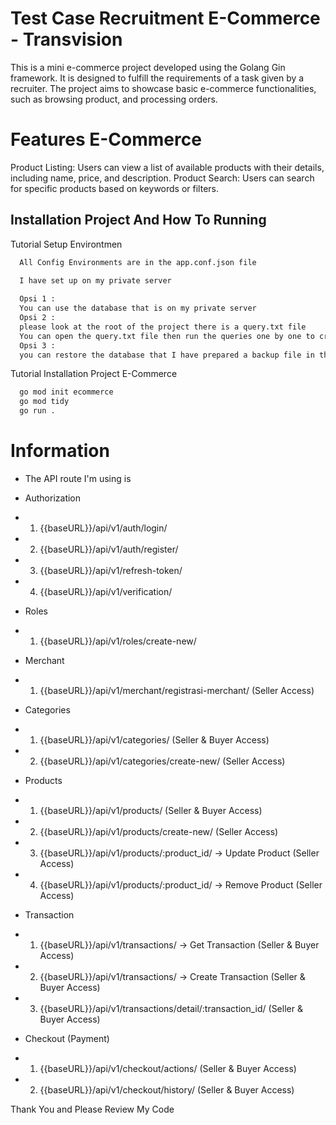 
# Test Case Recruitment E-Commerce - Transvision

This is a mini e-commerce project developed using the Golang Gin framework. It is designed to fulfill the requirements of a task given by a recruiter. The project aims to showcase basic e-commerce functionalities, such as browsing product, and processing orders.

# Features E-Commerce

Product Listing: Users can view a list of available products with their details, including name, price, and description.
Product Search: Users can search for specific products based on keywords or filters.



## Installation Project And How To Running

Tutorial Setup Environtmen

```bash
  All Config Environments are in the app.conf.json file

  I have set up on my private server
  
  Opsi 1 :
  You can use the database that is on my private server
  Opsi 2 :
  please look at the root of the project there is a query.txt file
  You can open the query.txt file then run the queries one by one to create the database and the relationships from each table
  Opsi 3 : 
  you can restore the database that I have prepared a backup file in this project
```

Tutorial Installation Project E-Commerce

```bash
  go mod init ecommerce
  go mod tidy
  go run .
```

# Information
- The API route I'm using is 
- Authorization
- 1. {{baseURL}}/api/v1/auth/login/
- 2. {{baseURL}}/api/v1/auth/register/
- 3. {{baseURL}}/api/v1/refresh-token/
- 4. {{baseURL}}/api/v1/verification/

- Roles
- 1. {{baseURL}}/api/v1/roles/create-new/

- Merchant
- 1. {{baseURL}}/api/v1/merchant/registrasi-merchant/ (Seller Access)

- Categories
- 1. {{baseURL}}/api/v1/categories/ (Seller & Buyer Access)
- 2. {{baseURL}}/api/v1/categories/create-new/ (Seller Access)

- Products
- 1. {{baseURL}}/api/v1/products/ (Seller & Buyer Access)
- 2. {{baseURL}}/api/v1/products/create-new/ (Seller Access)
- 3. {{baseURL}}/api/v1/products/:product_id/ -> Update Product (Seller Access)
- 4. {{baseURL}}/api/v1/products/:product_id/ -> Remove Product (Seller Access)

- Transaction
- 1. {{baseURL}}/api/v1/transactions/ -> Get Transaction (Seller & Buyer Access)
- 2. {{baseURL}}/api/v1/transactions/ -> Create Transaction (Seller & Buyer Access)
- 3. {{baseURL}}/api/v1/transactions/detail/:transaction_id/ (Seller & Buyer Access)

- Checkout (Payment)
- 1. {{baseURL}}/api/v1/checkout/actions/ (Seller & Buyer Access)
- 2. {{baseURL}}/api/v1/checkout/history/ (Seller & Buyer Access)


Thank You and Please Review My Code

